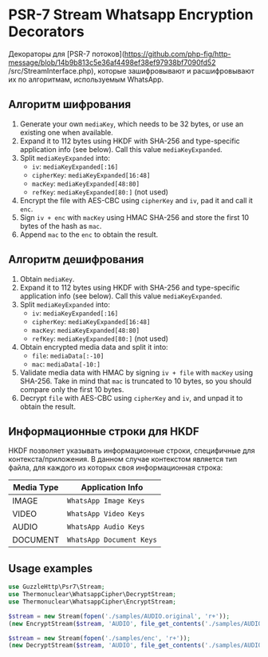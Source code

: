 # PSR-7 Stream Whatsapp Encryption Decorators

Декораторы для [PSR-7 потоков](https://github.com/php-fig/http-message/blob/14b9b813c5e36af4498ef38ef97938bf7090fd52
/src/StreamInterface.php), которые зашифровывают и расшифровывают их по алгоритмам, используемым WhatsApp.

## Алгоритм шифрования

1. Generate your own `mediaKey`, which needs to be 32 bytes, or use an existing one when available.
2. Expand it to 112 bytes using HKDF with SHA-256 and type-specific application info (see below). Call this value `mediaKeyExpanded`.
3. Split `mediaKeyExpanded` into:
	- `iv`: `mediaKeyExpanded[:16]`
	- `cipherKey`: `mediaKeyExpanded[16:48]`
	- `macKey`: `mediaKeyExpanded[48:80]`
	- `refKey`: `mediaKeyExpanded[80:]` (not used)
4. Encrypt the file with AES-CBC using `cipherKey` and `iv`, pad it and call it `enc`. 
5. Sign `iv + enc` with `macKey` using HMAC SHA-256 and store the first 10 bytes of the hash as `mac`.
6. Append `mac` to the `enc` to obtain the result.

## Алгоритм дешифрования

1. Obtain `mediaKey`.
2. Expand it to 112 bytes using HKDF with SHA-256 and type-specific application info (see below). Call this value `mediaKeyExpanded`.
3. Split `mediaKeyExpanded` into:
	- `iv`: `mediaKeyExpanded[:16]`
	- `cipherKey`: `mediaKeyExpanded[16:48]`
	- `macKey`: `mediaKeyExpanded[48:80]`
	- `refKey`: `mediaKeyExpanded[80:]` (not used)
4. Obtain encrypted media data and split it into:
	- `file`: `mediaData[:-10]`
	- `mac`: `mediaData[-10:]`
5. Validate media data with HMAC by signing `iv + file` with `macKey` using SHA-256. Take in mind that `mac` is truncated to 10 bytes, so you should compare only the first 10 bytes.
6. Decrypt `file` with AES-CBC using `cipherKey` and `iv`, and unpad it to obtain the result.

## Информационные строки для HKDF

HKDF позволяет указывать информационные строки, специфичные для контекста/приложения.
В данном случае контекстом является тип файла, для каждого из которых своя информационная строка:

| Media Type | Application Info         |
| ---------- | ------------------------ |
| IMAGE      | `WhatsApp Image Keys`    |
| VIDEO      | `WhatsApp Video Keys`    |
| AUDIO      | `WhatsApp Audio Keys`    |
| DOCUMENT   | `WhatsApp Document Keys` |


## Usage examples

```php
use GuzzleHttp\Psr7\Stream;
use Thermonuclear\WhatsappCipher\DecryptStream;
use Thermonuclear\WhatsappCipher\EncryptStream;

$stream = new Stream(fopen('./samples/AUDIO.original', 'r+'));
(new EncryptStream($stream, 'AUDIO', file_get_contents('./samples/AUDIO.key')))->createEncryptedFile('./samples/enc');

$stream = new Stream(fopen('./samples/enc', 'r+'));
(new DecryptStream($stream, 'AUDIO', file_get_contents('./samples/AUDIO.key')))->createDecryptedFile('./samples/dec');
